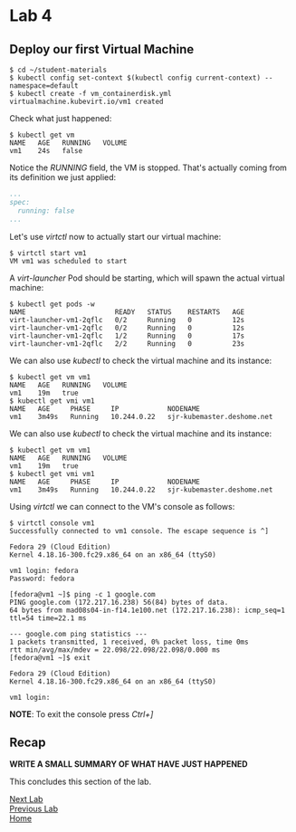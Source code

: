 # Lab 4

## Deploy our first Virtual Machine

```console
$ cd ~/student-materials
$ kubectl config set-context $(kubectl config current-context) --namespace=default
$ kubectl create -f vm_containerdisk.yml
virtualmachine.kubevirt.io/vm1 created
```

Check what just happened:

```console
$ kubectl get vm
NAME   AGE   RUNNING   VOLUME
vm1    24s   false
```

Notice the *RUNNING* field, the VM is stopped. That's actually coming from its definition we just applied:

```yaml
...
spec:
  running: false
...
```

Let's use *virtctl* now to actually start our virtual machine:

```console
$ virtctl start vm1
VM vm1 was scheduled to start
```

A *virt-launcher* Pod should be starting, which will spawn the actual virtual machine:

```console
$ kubectl get pods -w
NAME                      READY   STATUS    RESTARTS   AGE
virt-launcher-vm1-2qflc   0/2     Running   0          12s
virt-launcher-vm1-2qflc   0/2     Running   0          12s
virt-launcher-vm1-2qflc   1/2     Running   0          17s
virt-launcher-vm1-2qflc   2/2     Running   0          23s
```

We can also use *kubectl* to check the virtual machine and its instance:

```console
$ kubectl get vm vm1
NAME   AGE   RUNNING   VOLUME
vm1    19m   true
$ kubectl get vmi vm1
NAME   AGE     PHASE     IP            NODENAME
vm1    3m49s   Running   10.244.0.22   sjr-kubemaster.deshome.net
```

We can also use *kubectl* to check the virtual machine and its instance:

```console
$ kubectl get vm vm1
NAME   AGE   RUNNING   VOLUME
vm1    19m   true
$ kubectl get vmi vm1
NAME   AGE     PHASE     IP            NODENAME
vm1    3m49s   Running   10.244.0.22   sjr-kubemaster.deshome.net
```

Using *virtctl* we can connect to the VM's console as follows:

```console
$ virtctl console vm1
Successfully connected to vm1 console. The escape sequence is ^]

Fedora 29 (Cloud Edition)
Kernel 4.18.16-300.fc29.x86_64 on an x86_64 (ttyS0)

vm1 login: fedora
Password: fedora

[fedora@vm1 ~]$ ping -c 1 google.com
PING google.com (172.217.16.238) 56(84) bytes of data.
64 bytes from mad08s04-in-f14.1e100.net (172.217.16.238): icmp_seq=1 ttl=54 time=22.1 ms

--- google.com ping statistics ---
1 packets transmitted, 1 received, 0% packet loss, time 0ms
rtt min/avg/max/mdev = 22.098/22.098/22.098/0.000 ms
[fedora@vm1 ~]$ exit

Fedora 29 (Cloud Edition)
Kernel 4.18.16-300.fc29.x86_64 on an x86_64 (ttyS0)

vm1 login:
```

**NOTE**: To exit the console press *Ctrl+]*

## Recap

**WRITE A SMALL SUMMARY OF WHAT HAVE JUST HAPPENED**

This concludes this section of the lab.

[Next Lab](../lab5/lab5.md)\
[Previous Lab](../lab3/lab3.md)\
[Home](../../README.md)
